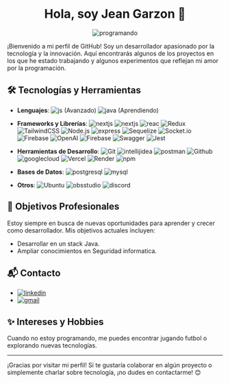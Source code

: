 <div align="center">

# Hola, soy Jean Garzon 👋
![programando](https://i.giphy.com/qgQUggAC3Pfv687qPC.webp)

</div>

¡Bienvenido a mi perfil de GitHub! Soy un desarrollador apasionado por la tecnología y la innovación. Aquí encontrarás algunos de los proyectos en los que he estado trabajando y algunos experimentos que reflejan mi amor por la programación.




## 🛠 Tecnologías y Herramientas

- **Lenguajes**: ![js](https://img.shields.io/badge/javascript-blue?logo=Javascript) (Avanzado)  ![java](https://img.shields.io/badge/Java-red?logo=Java) (Aprendiendo)
- **Frameworks y Librerías**: ![nextjs](https://img.shields.io/badge/Next.js-black?logo=Next.js) ![nextjs](https://img.shields.io/badge/NextUI-black?logo=NextUI) ![reac](https://img.shields.io/badge/React-blue?logo=React) ![Redux](https://img.shields.io/badge/Redux-purple?logo=Redux) ![TailwindCSS](https://img.shields.io/badge/TailwindCSS-blue?logo=TailwindCSS) ![Node.js](https://img.shields.io/badge/Node.js-gree?logo=Node.js) ![express](https://img.shields.io/badge/Express-gray?logo=Express)   ![Sequelize](https://img.shields.io/badge/Sequelize-white?logo=Sequelize) ![Socket.io](https://img.shields.io/badge/Socket.io-blue?logo=Socket.io) ![Firebase](https://img.shields.io/badge/Firebase-orange?logo=Firebase) ![OpenAI](https://img.shields.io/badge/OpenAI-black?logo=OpenAI) ![Firebase](https://img.shields.io/badge/Firebase-orange?logo=Firebase) ![Swagger](https://img.shields.io/badge/Swagger-gray?logo=Swagger) ![Jest](https://img.shields.io/badge/Jest-red?logo=Jest) 
- **Herramientas de Desarrollo**: ![Git](https://img.shields.io/badge/Git-black?logo=Git) ![intellijidea](https://img.shields.io/badge/intellijIdea-blue?logo=intellijIdea) ![postman](https://img.shields.io/badge/postman-white?logo=postman) ![Github](https://img.shields.io/badge/Github-black?logo=Github) ![googlecloud](https://img.shields.io/badge/googlecloud-red?logo=googlecloud) ![Vercel](https://img.shields.io/badge/Vercel-black?logo=Vercel) ![Render](https://img.shields.io/badge/Render-black?logo=Render) ![npm](https://img.shields.io/badge/npm-red?logo=npm) 
 
- **Bases de Datos**: ![postgresql](https://img.shields.io/badge/postgresql-white?logo=postgresql) ![mysql](https://img.shields.io/badge/mysql-orange?logo=mysql) 
- **Otros**: ![Ubuntu](https://img.shields.io/badge/Ubuntu-purple?logo=Ubuntu) ![obsstudio](https://img.shields.io/badge/obsstudio-black?logo=obsstudio) ![discord](https://img.shields.io/badge/discord-white?logo=discord)

## 🎯 Objetivos Profesionales

Estoy siempre en busca de nuevas oportunidades para aprender y crecer como desarrollador. Mis objetivos actuales incluyen:

- Desarrollar en un stack Java.
- Ampliar conocimientos en Seguridad informatica.

## 📬 Contacto

- [![linkedin](https://img.shields.io/badge/linkedin-blue?logo=linkedin)](https://www.linkedin.com/in/jeangq24/)
- [![gmail](https://img.shields.io/badge/gmail-red?logo=gmail)](mailto:jeangarzon24@gmail.com)

## ✨ Intereses y Hobbies

Cuando no estoy programando, me puedes encontrar jugando futbol o explorando nuevas tecnologías.

---

¡Gracias por visitar mi perfil! Si te gustaría colaborar en algún proyecto o simplemente charlar sobre tecnología, ¡no dudes en contactarme! 😊
